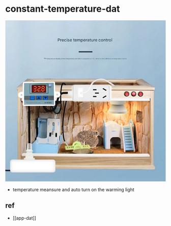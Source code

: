
# constant-temperature-dat


![](constant-temperature-dat-01.png)

- temperature meansure and auto turn on the warming light 


## ref 

- [[app-dat]]